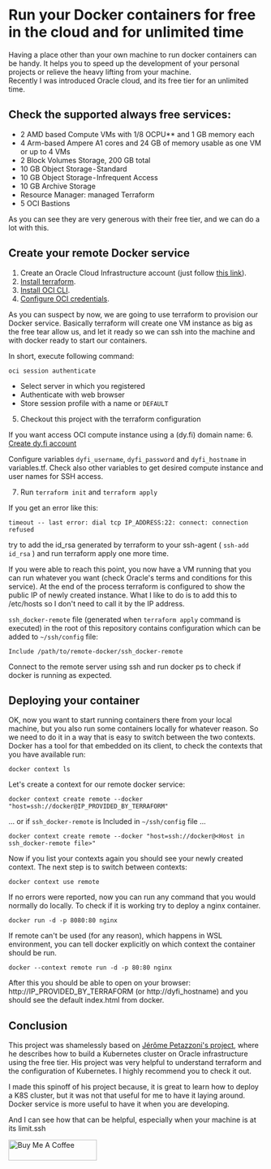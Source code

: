 # Run your Docker containers for free in the cloud and for unlimited time

Having a place other than your own machine to run docker containers can be handy.
It helps you to speed up the development of your personal projects or relieve the
heavy lifting from your machine.  
Recently I was introduced Oracle cloud, and its free tier for an unlimited time.

## Check the supported always free services:

- 2 AMD based Compute VMs with 1/8 OCPU** and 1 GB memory each
- 4 Arm-based Ampere A1 cores and 24 GB of memory usable as one VM or up to 4 VMs
- 2 Block Volumes Storage, 200 GB total
- 10 GB Object Storage - Standard
- 10 GB Object Storage - Infrequent Access
- 10 GB Archive Storage
- Resource Manager: managed Terraform
- 5 OCI Bastions

As you can see they are very generous with their free tier, and we can do a lot
with this.

## Create your remote Docker service

1. Create an Oracle Cloud Infrastructure account (just follow [this link](https://signup.cloud.oracle.com/)).
2. [Install terraform](https://learn.hashicorp.com/tutorials/terraform/install-cli?in=terraform/oci-get-started).
3. [Install OCI CLI](https://docs.oracle.com/en-us/iaas/Content/API/SDKDocs/cliinstall.htm).
4. [Configure OCI credentials](https://learn.hashicorp.com/tutorials/terraform/oci-build?in=terraform/oci-get-started).

As you can suspect by now, we are going to use terraform to provision our Docker service. Basically terraform will create one VM instance as big as the free tear allow us, and let it ready so we can ssh into the machine and with docker ready to start our containers.  

In short, execute following command:

`oci session authenticate`

- Select server in which you registered
- Authenticate with web browser
- Store session profile with a name or `DEFAULT`

5. Checkout this project with the terraform configuration

If you want access OCI compute instance using a (dy.fi) domain name:
6. [Create dy.fi account](https://dy.fi)

Configure variables `dyfi_username`, `dyfi_password` and `dyfi_hostname` in variables.tf.
Check also other variables to get desired compute instance and user names for SSH access.

7. Run `terraform init` and `terraform apply` 

If you get an error like this:

```
timeout -- last error: dial tcp IP_ADDRESS:22: connect: connection refused
```

try to add the id_rsa generated by terraform to your ssh-agent ( `ssh-add id_rsa` ) and run terraform apply one more time.  

If you were able to reach this point, you now have a VM running that you can run whatever you want (check Oracle's terms and conditions for this service). At the end of the process terraform is configured to show the public IP of newly created instance.
What I like to do is to add this to /etc/hosts so I don't need to call it by the IP address.

`ssh_docker-remote` file (generated when `terraform apply` command is executed) in the root of this repository contains configuration which can be added to `~/ssh/config` file:

```
Include /path/to/remote-docker/ssh_docker-remote
```

Connect to the remote server using ssh and run docker ps to check if docker is running as expected.

## Deploying your container

OK, now you want to start running containers there from your local machine, but you also run some containers locally for whatever reason.
So we need to do it in a way that is easy to switch between the two contexts.
Docker has a tool for that embedded on its client, to check the contexts that you have available run:

```
docker context ls 
```

Let's create a context for our remote docker service:

```
docker context create remote --docker "host=ssh://docker@IP_PROVIDED_BY_TERRAFORM"
```

... or if `ssh_docker-remote` is Included in `~/ssh/config` file ...

```
docker context create remote --docker "host=ssh://docker@<Host in ssh_docker-remote file>"
```


Now if you list your contexts again you should see your newly created context. The next step is to switch between contexts:

```
docker context use remote
```

If no errors were reported, now you can run any command that you would normally do locally. To check if it is working try to deploy a nginx container.

```
docker run -d -p 8080:80 nginx 
```
If remote can't be used (for any reason), which happens in WSL environment, you can tell docker explicitly on which context the container should be run.

```
docker --context remote run -d -p 80:80 nginx
```

After this you should be able to open on your browser: http://IP_PROVIDED_BY_TERRAFORM (or http://dyfi_hostname) and you should see the default index.html from docker.

## Conclusion

This project was shamelessly based on [Jérôme Petazzoni's project](https://github.com/jpetazzo/ampernetacle), where he describes how to build a Kubernetes cluster on Oracle infrastructure using the free tier. His project was very helpful to understand terraform and the configuration of Kubernetes. I highly recommend you to check it out.  

I made this spinoff of his project because, it is great to learn how to deploy a K8S cluster, but it was not that useful for me to have it laying around. Docker service is more useful to have it when you are developing.  

And I can see how that can be helpful, especially when your machine is at its limit.ssh

<a href="https://www.buymeacoffee.com/r25b8yt77fh" target="_blank"><img src="https://cdn.buymeacoffee.com/buttons/default-orange.png" alt="Buy Me A Coffee" height="41" width="174"></a>

